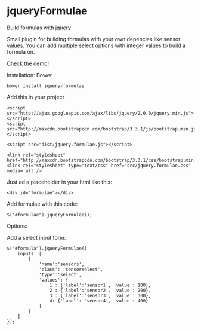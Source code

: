 jqueryFormulae
==============
Build formulas with jquery

Small plugin for building formulas with your own depencies like sensor values. 
You can add  multiple select options with integer values to build a formula on.

[Check the demo!](roywcm.github.io/jqueryFormulae)

Installation:
Bower
```
bower install jquery-formulae
```

Add this in your project

```
<script src="http://ajax.googleapis.com/ajax/libs/jquery/2.0.0/jquery.min.js"></script>
<script src="http://maxcdn.bootstrapcdn.com/bootstrap/3.3.1/js/bootstrap.min.js"></script>

<script src="dist/jquery.formulae.js"></script>

<link rel="stylesheet" href="http://maxcdn.bootstrapcdn.com/bootstrap/3.3.1/css/bootstrap.min.css">
<link rel="stylesheet" type="text/css" href="src/jquery.formulae.css"  media='all'/>
```

Just ad a placeholder in your html like this:

```
<div id="formulae"></div>
```

Add formulae with this code:

```
$("#formulae").jqueryFormulae();
```

Options:

Add a select input form:

```
$("#formula").jqueryFormulae({
    inputs: [
        {
            'name':'sensors',
            'class': 'sensorselect',
            'type':'select',
            'values': {
                1 : {'label':'sensor1', 'value': 100},
                2 : {'label':'sensor2', 'value': 200},
                3 : {'label':'sensor3', 'value': 300},
                4: {'label': 'sensor4', 'value': 400}
            }
        }
    ]
});
```
